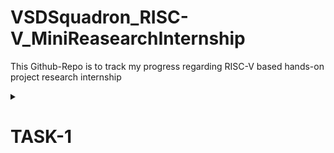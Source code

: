 # VSDSquadron_RISC-V_MiniReasearchInternship
This Github-Repo is to track my progress regarding RISC-V based hands-on project research internship 

<details>

<summary>
  
 # TASK-1
 
</summary>

<br>

#### Install all the necessary files regarding internship such as riscv_workshop.vdi and visualC++ and oracle virtual-box(which is free and open source virtualization software).Download and do the installation steps and setup virtual machine(its an physical computer but inside a virtual environment)

## STEP:1
#### Open the VDI File using virtual box in windows and open terminal 

## STEP:2
#### Install LEAFPAD (EDITOR)

              sudo apt install LEAFPAD
              
![TASK1 7_29_2024 9_44_26 PM](https://github.com/user-attachments/assets/3a821b2c-156e-4b47-b942-1c5307372a21)

![vsdworkshop  Running  - Oracle VM VirtualBox 7_29_2024 9_45_04 PM](https://github.com/user-attachments/assets/347a1368-63d6-40d1-9b2e-3a4541351fc3)

![vsdworkshop  Running  - Oracle VM VirtualBox 7_29_2024 9_45_37 PM](https://github.com/user-attachments/assets/f28877a1-18e9-4c57-80ec-07a310552c92)


#### run the cd command to make sure we are in home directory 

              cd
              
![vsdworkshop  Running  - Oracle VM VirtualBox 7_30_2024 6_05_09 PM](https://github.com/user-attachments/assets/c9277f82-b3c2-40eb-9f24-be4264fb2edd)


#### To open the file in editor 

             leafpad filename.c &
             
![vsdworkshop  Running  - Oracle VM VirtualBox 7_30_2024 6_06_23 PM](https://github.com/user-attachments/assets/ff033282-a9e4-498d-9b8d-5051dd7d2059)


#### Write a C program to calculate the sum from 1 to n in the leafpad editor 

![vsdworkshop  Running  - Oracle VM VirtualBox 7_30_2024 6_07_26 PM](https://github.com/user-attachments/assets/ee8fea13-cfb2-4efa-85e4-b0cc8e17efd3)


## STEP:3

#### RUN AND COMPLILE THE CODE USING THE FOLLOWING COMMANDS and check the output

             gcc.filename.C
             
             
![vsdworkshop  Running  - Oracle VM VirtualBox 7_30_2024 6_07_41 PM](https://github.com/user-attachments/assets/b875694c-343f-4702-9b99-0325582e2a15)

![vsdworkshop  Running  - Oracle VM VirtualBox 7_30_2024 6_09_15 PM](https://github.com/user-attachments/assets/a4189566-4078-4499-91e4-5640724805a2)


             ./a.out
             

![vsdworkshop  Running  - Oracle VM VirtualBox 7_30_2024 6_09_25 PM](https://github.com/user-attachments/assets/6c44adc6-7629-4203-8e22-d4dcf7287b03)
       
## STEP:4

#### COMPILE THE SAME PROGRAM WITH RISC-V SIMULATOR 

            riscv64-unknown-elf-gcc -O1 -mabi=lp64 -march=rv64i -o filename.o filename.c
            
            
![vsdworkshop  Running  - Oracle VM VirtualBox 7_30_2024 6_10_49 PM](https://github.com/user-attachments/assets/424deaf2-fef1-48d9-a1c9-e8027c42ac27)

#### To display the CODE IN THE TERMINAL

            cat filename.C
            
            
![vsdworkshop  Running  - Oracle VM VirtualBox 7_30_2024 6_09_41 PM](https://github.com/user-attachments/assets/923de361-3b70-461e-9c10-472065fd88f3)


#### TO generate the file

            ls -ltr filename.o

            
![vsdworkshop  Running  - Oracle VM VirtualBox 7_30_2024 6_11_05 PM](https://github.com/user-attachments/assets/9f080473-bf3f-4333-a673-a8e51ad8408d

## STEP:5

#### ASSEMBLY CODE FOR THE PROGRAM

            riscv64-unknown-elf-objdump -d filename.o 

            
![vsdworkshop  Running  - Oracle VM VirtualBox 7_30_2024 6_12_38 PM](https://github.com/user-attachments/assets/1873f725-b02d-4c6b-bf3b-a6432405f8ea)

#### The above code gives a bunch of assembly code so simplify use the below code.

           riscv64-unknown-elf-objdump -d filename.o | less
           
           
![vsdworkshop  Running  - Oracle VM VirtualBox 7_30_2024 6_13_07 PM](https://github.com/user-attachments/assets/dd02eb43-376c-42ab-ab2a-22993a16ae8e)



#### (as the above code gives a huge section but we need to Check the values in main and find them out by giving /main and n)


![vsdworkshop  Running  - Oracle VM VirtualBox 7_30_2024 6_13_25 PM](https://github.com/user-attachments/assets/9c838ea3-8596-42be-acbb-cbeaf746d075)

![vsdworkshop  Running  - Oracle VM VirtualBox 7_30_2024 6_13_29 PM](https://github.com/user-attachments/assets/e1a7623a-23b9-4331-a9d2-b576bcbb5c8f)

## STEP:6

#### DISPLAY THE ASSEMBLY CODE 


![vsdworkshop  Running  - Oracle VM VirtualBox 7_30_2024 6_13_37 PM](https://github.com/user-attachments/assets/ecc4f1a3-2616-4aaf-b1e6-1303d041ba96)

## STEP:7

#### OBSERVE THE SAME BY GIVING Ofast instead of O1 and display the assembly code


![vsdworkshop  Running  - Oracle VM VirtualBox 7_30_2024 6_14_58 PM](https://github.com/user-attachments/assets/cb1994d7-e498-4491-8d90-569c42d4b662)

#### replace O1 with Ofast in the command

       riscv64-unknown-elf-gcc -Ofast -mabi=lp64 -march=rv64i -o filename.o filename.c
       

![vsdworkshop  Running  - Oracle VM VirtualBox 7_30_2024 6_14_58 PM](https://github.com/user-attachments/assets/581d3f5f-6b73-47af-8440-48a464d9abbf)

![vsdworkshop  Running  - Oracle VM VirtualBox 7_30_2024 6_15_07 PM](https://github.com/user-attachments/assets/da75f5ef-2ac7-48e6-a202-6b39ed211ef9)

![vsdworkshop  Running  - Oracle VM VirtualBox 7_30_2024 6_15_11 PM](https://github.com/user-attachments/assets/ba26b1da-e507-48e7-b9f3-b8c251eebc77)

![vsdworkshop  Running  - Oracle VM VirtualBox 7_30_2024 6_16_34 PM](https://github.com/user-attachments/assets/b08eaebb-3797-46b2-923d-d11c59d14d52)


</details>
